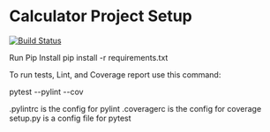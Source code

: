 # Calculator Project Setup
[![Build Status](https://app.travis-ci.com/jcabral99/calc2.svg?branch=main)](https://app.travis-ci.com/jcabral99/calc2)

Run Pip Install
pip install -r requirements.txt

To run tests, Lint, and Coverage report use this command:

pytest  --pylint --cov

.pylintrc is the config for pylint
.coveragerc is the config for coverage
setup.py is a config file for pytest
